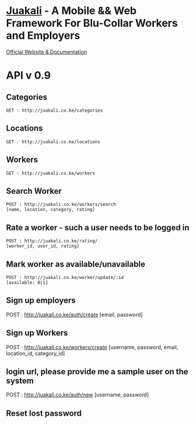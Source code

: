# [Juakali](http://juakali.co.ke) - A Mobile && Web Framework For Blu-Collar Workers and Employers


[Official Website & Documentation](http://laravel.com)


# API v 0.9

## Categories
```curl
GET : http://juakali.co.ke/categories
```
## Locations
```curl
GET : http://juakali.co.ke/locations
```
## Workers
```curl
GET : http://juakali.co.ke/workers
```
## Search Worker
```curl
POST : http://juakali.co.ke/workers/search
[name, location, category, rating]
```

## Rate a worker - such a user needs to be logged in
```curl
POST : http://juakali.co.ke/rating/
[worker_id, user_id, rating]
```

## Mark worker as available/unavailable
```curl
POST : http://juakali.co.ke/worker/update/:id
[available: 0|1]
```
## Sign up employers
POST : http://juakali.co.ke/auth/create
[email, password]

## Sign up Workers
POST : http://juakali.co.ke/workers/create
[username, password, email, location_id, category_id]

## login url, please provide me a sample user on the system
POST : http://juakali.co.ke/auth/new
[username, password]

## Reset lost password


